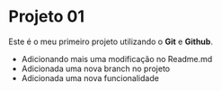 # Projeto 01

Este é o meu primeiro projeto utilizando o **Git** e **Github**.

- Adicionando mais uma modificação no Readme.md
- Adicionada uma nova branch no projeto 
- Adicionada uma nova funcionalidade 